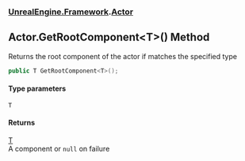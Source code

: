 ### [UnrealEngine.Framework](./UnrealEngine-Framework.md 'UnrealEngine.Framework').[Actor](./UnrealEngine-Framework-Actor.md 'UnrealEngine.Framework.Actor')
## Actor.GetRootComponent&lt;T&gt;() Method
Returns the root component of the actor if matches the specified type  
```csharp
public T GetRootComponent<T>();
```
#### Type parameters
<a name='UnrealEngine-Framework-Actor-GetRootComponent-T-()-T'></a>
`T`  
  
#### Returns
[T](#UnrealEngine-Framework-Actor-GetRootComponent-T-()-T 'UnrealEngine.Framework.Actor.GetRootComponent&lt;T&gt;().T')  
A component or `null` on failure  
